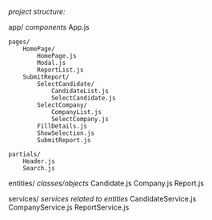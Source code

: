 *project structure:*

app/ *components*
    App.js

    pages/
        HomePage/
            HomePage.js
            Modal.js
            ReportList.js
        SubmitReport/
            SelectCandidate/
                CandidateList.js
                SelectCandidate.js
    	    SelectCompany/
                CompanyList.js
                SelectCompany.js
            FillDetails.js
            ShowSelection.js
            SubmitReport.js
			
    partials/
        Header.js
        Search.js

entities/  *classes/objects*
    Candidate.js
    Company.js
    Report.js

services/  *services related to entities*
    CandidateService.js
    CompanyService.js
    ReportService.js